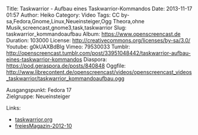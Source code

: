 Title: Taskwarrior - Aufbau eines Taskwarrior-Kommandos
Date: 2013-11-17 01:57
Author: Heiko
Category: Video
Tags: CC by-sa,Fedora,Gnome,Linux,Neueinsteiger,Ogg Theora,ohne Musik,screencast,gnome3,task,taskwarrior
Slug: taskwarrior_kommandoaufbau
Album: https://www.openscreencast.de
Duration: 103000
License: http://creativecommons.org/licenses/by-sa/3.0/
Youtube: g0kUAXBdBlg
Vimeo: 79530033
Tumblr: http://openscreencast.tumblr.com/post/33951048442/taskwarrior-aufbau-eines-taskwarrior-kommandos
Diaspora: https://pod.geraspora.de/posts/840848
Oggfile: http://www.librecontent.de/openscreencast/videos/openscreencast_videos_taskwarrior/taskwarrior_kommandoaufbau.ogg

Ausgangspunkt: Fedora 17  
Zielgruppe: Neueinsteiger  

Links:

  * [taskwarrior.org](http://taskwarrior.org/ "Link zu taskwarrior")
  * [freiesMagazin-2012-10](http://www.freiesmagazin.de/freiesMagazin-2012-10 "Link zu freiesmagazin.de")

